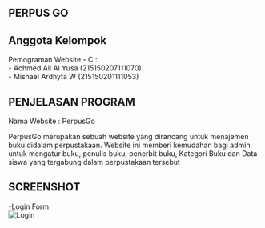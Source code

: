 
## PERPUS GO

## Anggota Kelompok
Pemograman Website - C : <br/>
    - Achmed Ali Al Yusa (215150207111070)<br />
    - Mishael Ardhyta W (215150201111053)

## PENJELASAN PROGRAM

Nama Website : PerpusGo

PerpusGo merupakan sebuah website yang dirancang untuk menajemen buku didalam perpustakaan. Website ini memberi kemudahan bagi admin untuk mengatur buku, penulis buku, penerbit buku, Kategori Buku dan Data siswa yang tergabung dalam perpustakaan tersebut

## SCREENSHOT
-Login Form <br/>
![Login](https://github.com/Mishael12/Tugas-Akhir/assets/103169682/a545281b-69ef-430d-a230-43308afc3a1d)

    

